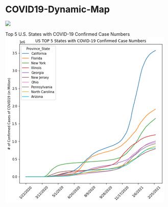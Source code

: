 # COVID19-Dynamic-Map

![](https://github.com/jbae42/COVID19-Dynamic-Map/blob/master/Animated%20US%20COVID-19%20Map.gif)

Top 5 U.S. States with COVID-19 Confirmed Case Numbers
![](https://github.com/jbae42/COVID19-Dynamic-Map/blob/master/top5_US_state.png)
